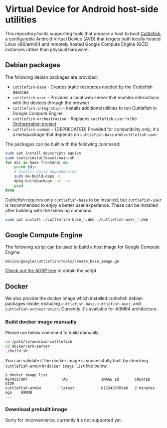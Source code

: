 # Virtual Device for Android host-side utilities

This repository holds supporting tools that prepare a host to boot
[Cuttlefish](https://source.android.com/setup/create/cuttlefish), a configurable
Android Virtual Device (AVD) that targets both locally hosted Linux x86/arm64
and remotely hosted Google Compute Engine (GCE) instances rather than physical
hardware.

## Debian packages

The following debian packages are provided:

* `cuttlefish-base` - Creates static resources needed by the Cuttlefish devices
* `cuttlefish-user` - Provides a local web server that enables interactions with
the devices through the browser
* `cuttlefish-integration` - Installs additional utilities to run Cuttlefish in
Google Compute Engine
* `cuttlefish-orchestration` - Replaces `cuttlefish-user` in the
[Orchestration project](https://github.com/google/cloud-android-orchestration)
* `cuttlefish-common` - [DEPRECATED] Provided for compatibility only, it's a
metapackage that depends on `cuttlefish-base` and `cuttlefish-user`

The packages can be built with the following command:

```bash
sudo apt install devscripts equivs
sudo tools/installbazel/main.sh
for dir in base frontend; do
    pushd $dir
    # Install build dependencies
    sudo mk-build-deps -i
    dpkg-buildpackage -uc -us
    popd
done
```

Cuttlefish requires only `cuttlefish-base` to be installed, but `cuttlefish-user`
is recommended to enjoy a better user experience. These can be installed after
building with the following command:

```bash
sudo apt install ./cuttlefish-base_*.deb ./cuttlefish-user_*.deb
```

## Google Compute Engine

The following script can be used to build a host image for Google Compute Engine:

    device/google/cuttlefish/tools/create_base_image.go

[Check out the AOSP tree](https://source.android.com/setup/build/downloading)
to obtain the script.

## Docker

We also provide the docker image which installed cuttlefish debian packages
inside; including `cuttlefish-base`, `cuttlefish-user`, and
`cuttlefish-orchestration`.
Currently it's available for ARM64 architecture.

### Build docker image manually

Please run below command to build manually.

```bash
cd /path/to/android-cuttlefish
cd docker/arm-server
./build.sh
```

You can validate if the docker image is successfully built by checking
`cuttlefish-arm64` in `docker image list` like below.
```
$ docker image list
REPOSITORY               TAG               IMAGE ID       CREATED          SIZE
cuttlefish-arm64         latest            0123456789ab   2 minutes ago    690MB
...
```

### Download prebuilt image

Sorry for inconvenience, currently it's not supported yet.
